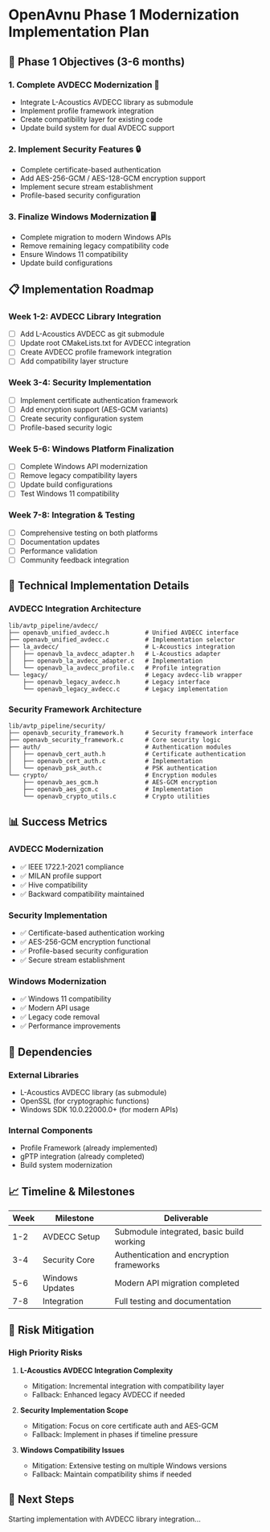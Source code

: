 # OpenAvnu Phase 1 Modernization Implementation Plan

## 🎯 **Phase 1 Objectives (3-6 months)**

### 1. **Complete AVDECC Modernization** 🔧
- Integrate L-Acoustics AVDECC library as submodule
- Implement profile framework integration
- Create compatibility layer for existing code
- Update build system for dual AVDECC support

### 2. **Implement Security Features** 🔒
- Complete certificate-based authentication
- Add AES-256-GCM / AES-128-GCM encryption support
- Implement secure stream establishment
- Profile-based security configuration

### 3. **Finalize Windows Modernization** 🖥️
- Complete migration to modern Windows APIs
- Remove remaining legacy compatibility code
- Ensure Windows 11 compatibility
- Update build configurations

## 📋 **Implementation Roadmap**

### Week 1-2: AVDECC Library Integration
- [ ] Add L-Acoustics AVDECC as git submodule
- [ ] Update root CMakeLists.txt for AVDECC integration
- [ ] Create AVDECC profile framework integration
- [ ] Add compatibility layer structure

### Week 3-4: Security Implementation
- [ ] Implement certificate authentication framework
- [ ] Add encryption support (AES-GCM variants)
- [ ] Create security configuration system
- [ ] Profile-based security logic

### Week 5-6: Windows Platform Finalization
- [ ] Complete Windows API modernization
- [ ] Remove legacy compatibility layers
- [ ] Update build configurations
- [ ] Test Windows 11 compatibility

### Week 7-8: Integration & Testing
- [ ] Comprehensive testing on both platforms
- [ ] Documentation updates
- [ ] Performance validation
- [ ] Community feedback integration

## 🔧 **Technical Implementation Details**

### AVDECC Integration Architecture
```
lib/avtp_pipeline/avdecc/
├── openavb_unified_avdecc.h          # Unified AVDECC interface
├── openavb_unified_avdecc.c          # Implementation selector
├── la_avdecc/                        # L-Acoustics integration
│   ├── openavb_la_avdecc_adapter.h   # L-Acoustics adapter
│   ├── openavb_la_avdecc_adapter.c   # Implementation
│   └── openavb_la_avdecc_profile.c   # Profile integration
└── legacy/                           # Legacy avdecc-lib wrapper
    ├── openavb_legacy_avdecc.h       # Legacy interface
    └── openavb_legacy_avdecc.c       # Legacy implementation
```

### Security Framework Architecture
```
lib/avtp_pipeline/security/
├── openavb_security_framework.h      # Security framework interface
├── openavb_security_framework.c      # Core security logic
├── auth/                             # Authentication modules
│   ├── openavb_cert_auth.h           # Certificate authentication
│   ├── openavb_cert_auth.c           # Implementation
│   └── openavb_psk_auth.c            # PSK authentication
└── crypto/                           # Encryption modules
    ├── openavb_aes_gcm.h             # AES-GCM encryption
    ├── openavb_aes_gcm.c             # Implementation
    └── openavb_crypto_utils.c        # Crypto utilities
```

## 📊 **Success Metrics**

### AVDECC Modernization
- ✅ IEEE 1722.1-2021 compliance
- ✅ MILAN profile support
- ✅ Hive compatibility
- ✅ Backward compatibility maintained

### Security Implementation
- ✅ Certificate-based authentication working
- ✅ AES-256-GCM encryption functional
- ✅ Profile-based security configuration
- ✅ Secure stream establishment

### Windows Modernization
- ✅ Windows 11 compatibility
- ✅ Modern API usage
- ✅ Legacy code removal
- ✅ Performance improvements

## 🔗 **Dependencies**

### External Libraries
- L-Acoustics AVDECC library (as submodule)
- OpenSSL (for cryptographic functions)
- Windows SDK 10.0.22000.0+ (for modern APIs)

### Internal Components
- Profile Framework (already implemented)
- gPTP integration (already completed)
- Build system modernization

## 📈 **Timeline & Milestones**

| Week | Milestone | Deliverable |
|------|-----------|-------------|
| 1-2  | AVDECC Setup | Submodule integrated, basic build working |
| 3-4  | Security Core | Authentication and encryption frameworks |
| 5-6  | Windows Updates | Modern API migration completed |
| 7-8  | Integration | Full testing and documentation |

## 🚦 **Risk Mitigation**

### High Priority Risks
1. **L-Acoustics AVDECC Integration Complexity**
   - Mitigation: Incremental integration with compatibility layer
   - Fallback: Enhanced legacy AVDECC if needed

2. **Security Implementation Scope**
   - Mitigation: Focus on core certificate auth and AES-GCM
   - Fallback: Implement in phases if timeline pressure

3. **Windows Compatibility Issues**
   - Mitigation: Extensive testing on multiple Windows versions
   - Fallback: Maintain compatibility shims if needed

## 📝 **Next Steps**

Starting implementation with AVDECC library integration...
